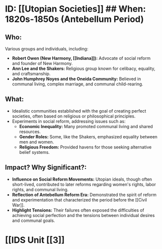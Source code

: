# ID: [[Utopian Societies]] ## When: 1820s-1850s (Antebellum Period)
## Who: 
Various groups and individuals, including:
* **Robert Owen (New Harmony, [[Indiana]]):**  Advocate of social reform and founder of New Harmony.
* **Ann Lee and the Shakers:**  Religious group known for celibacy, equality, and craftsmanship.
* **John Humphrey Noyes and the Oneida Community:**  Believed in communal living, complex marriage, and communal child-rearing.
## What:
* Idealistic communities established with the goal of creating perfect societies, often based on religious or philosophical principles.
* Experiments in social reform, addressing issues such as:
    * **Economic Inequality:** Many promoted communal living and shared resources.
    * **Gender Roles:** Some, like the Shakers, emphasized equality between men and women. 
    * **Religious Freedom:** Provided havens for those seeking alternative belief systems.
## Impact? Why Significant?: 
* **Influence on Social Reform Movements:** Utopian ideals, though often short-lived, contributed to later reforms regarding women's rights, labor rights, and communal living. 
* **Reflection of Antebellum Reform Era:** Demonstrated the spirit of reform and experimentation that characterized the period before the [[Civil War]].
* **Highlight Tensions:** Their failures often exposed the difficulties of achieving social perfection and the tensions between individual desires and communal goals. 

# [[IDS Unit [[3]]